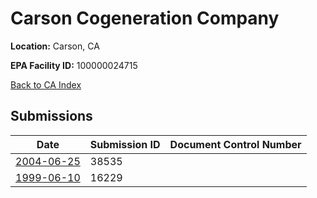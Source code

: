 # Carson Cogeneration Company

**Location:** Carson, CA

**EPA Facility ID:** 100000024715

[Back to CA Index](../../index.md)

## Submissions

| Date | Submission ID | Document Control Number |
|------|--------------|-------------------------|
| [2004-06-25](submissions/38535.md) | 38535 |  |
| [1999-06-10](submissions/16229.md) | 16229 |  |
